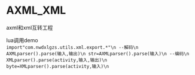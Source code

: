 # AXML_XML
axml和xml互转工程

lua调用demo
<br/>
`
import"com.nwdxlgzs.utils.xml.export.*"\n
--解码\n
AXMLparser().parse(输入,输出)\n
str=AXMLparser().parse(输入)\n
--编码\n
XMLparser().parse(activity,输入,输出)\n
byte=XMLparser().parse(activity,输入)\n
`

